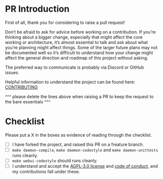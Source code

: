 # PR Introduction

First of all, thank you for considering to raise a pull request!

Don’t be afraid to ask for advice before working on a contribution. If you’re thinking about a bigger change, especially that might affect the core working or architecture, it’s almost essential to talk and ask about what you’re planning might affect things.  Some of the larger future plans may not be documented well so it’s difficult to understand how your change might affect the general direction and roadmap of this project without asking.

The preferred way to communicate is probably via Discord or GitHub issues. 

Helpful information to understand the project can be found here: [CONTRIBUTING](https://github.com/jamesread/OliveTin/blob/main/CONTRIBUTING.adoc)

^^^ please delete the lines above when raising a PR to keep the request to the bare essentials ^^^

# Checklist
Please put a X in the boxes as evidence of reading through the checklist.

- [ ] I have forked the project, and raised this PR on a freature branch. 
- [ ] `make daemon-compile`, `make daemon-codestyle` and `make daemon-unittests` runs cleanly. 
- [ ] `make webui-codestyle` should runs cleanly. 
- [ ] I understand and accept the [AGPL-3.0 license](LICENSE) and [code of conduct](CODE_OF_CONDUCT.md), and my contributions fall under these. 
